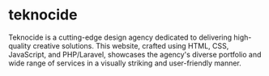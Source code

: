 # teknocide
Teknocide is a cutting-edge design agency dedicated to delivering high-quality creative solutions. This website, crafted using HTML, CSS, JavaScript, and PHP/Laravel, showcases the agency's diverse portfolio and wide range of services in a visually striking and user-friendly manner.

